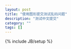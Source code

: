 ```yaml
---
layout: post
title: "使用图形提交测试乱码问题"
description: "测试中文提交"
category: ""
tags: []
---
```

{% include JB/setup %}
